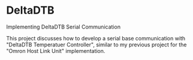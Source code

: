 # DeltaDTB

Implementing DeltaDTB Serial Communication

This project discusses how to develop a serial base communication with "DeltaDTB Temperatuer Controller", similar to my previous project for the "Omron Host Link Unit" implementation.

